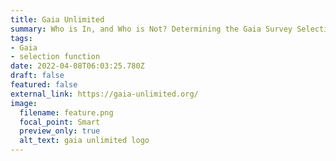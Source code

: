```yaml
---
title: Gaia Unlimited
summary: Who is In, and Who is Not? Determining the Gaia Survey Selection Function
tags:
- Gaia
- selection function
date: 2022-04-08T06:03:25.780Z
draft: false
featured: false
external_link: https://gaia-unlimited.org/
image:
  filename: feature.png
  focal_point: Smart
  preview_only: true
  alt_text: gaia unlimited logo
---
```

